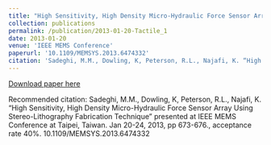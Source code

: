 ```yaml
---
title: "High Sensitivity, High Density Micro-Hydraulic Force Sensor Array Using Stereo-Lithography Fabrication Technique"
collection: publications
permalink: /publication/2013-01-20-Tactile_1
date: 2013-01-20
venue: 'IEEE MEMS Conference'
paperurl: '10.1109/MEMSYS.2013.6474332'
citation: 'Sadeghi, M.M., Dowling, K, Peterson, R.L., Najafi, K. “High Sensitivity, High Density Micro-Hydraulic Force Sensor Array Using Stereo-Lithography Fabrication Technique” presented at IEEE MEMS Conference at Taipei, Taiwan. Jan 20-24, 2013, pp 673-676., acceptance rate 40%. 10.1109/MEMSYS.2013.6474332'
---
```

[Download paper here](10.1109/MEMSYS.2013.6474332)

Recommended citation: Sadeghi, M.M., Dowling, K, Peterson, R.L., Najafi, K. “High Sensitivity, High Density Micro-Hydraulic Force Sensor Array Using Stereo-Lithography Fabrication Technique” presented at IEEE MEMS Conference at Taipei, Taiwan. Jan 20-24, 2013, pp 673-676., acceptance rate 40%. 10.1109/MEMSYS.2013.6474332